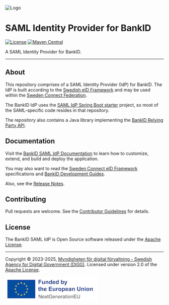![Logo](docs/images/sweden-connect.png)

# SAML Identity Provider for BankID

[![License](https://img.shields.io/badge/License-Apache%202.0-blue.svg)](https://opensource.org/licenses/Apache-2.0) [![Maven Central](https://maven-badges.herokuapp.com/maven-central/se.swedenconnect.bankid/bankid-idp/badge.svg)](https://maven-badges.herokuapp.com/maven-central/se.swedenconnect.bankid/bankid-idp)

A SAML Identity Provider for BankID. 

-----

## About

This repository comprises of a SAML Identity Provider (IdP) for BankID. The IdP is built according
to the [Swedish eID Framework](https://docs.swedenconnect.se/technical-framework/) and may be
used within the [Sweden Connect Federation](https://www.swedenconnect.se).

The BankID IdP uses the [SAML IdP Spring Boot starter](https://github.com/swedenconnect/saml-identity-provider) project, so most of the SAML-specific code resides in that repository.

The repository also contains a Java library implementing the [BankID Relying Party API](https://www.bankid.com/utvecklare/guider/teknisk-integrationsguide).

## Documentation

Visit the [BankID SAML IdP Documentation](https://docs.swedenconnect.se/bankid-saml-idp/) to learn how
to customize, extend, and build and deploy the application.

You may also want to read the [Sweden Connect eID Framework](https://docs.swedenconnect.se/technical-framework/) specifications and [BankID Development Guides](https://www.bankid.com/utvecklare/guider).

Also, see the [Release Notes](https://docs.swedenconnect.se/bankid-saml-idp/release-notes.html).

## Contributing

Pull requests are welcome. See the [Contributor Guidelines](CONTRIBUTING.md) for details.

## License

The BankID SAML IdP is Open Source software released under the [Apache License](http://www.apache.org/licenses/LICENSE-2.0).

-----

Copyright &copy; 2023-2025, [Myndigheten för digital förvaltning - Swedish Agency for Digital Government (DIGG)](http://www.digg.se). Licensed under version 2.0 of the [Apache License](http://www.apache.org/licenses/LICENSE-2.0).

![EU](docs/images/eu-funded.jpg)
